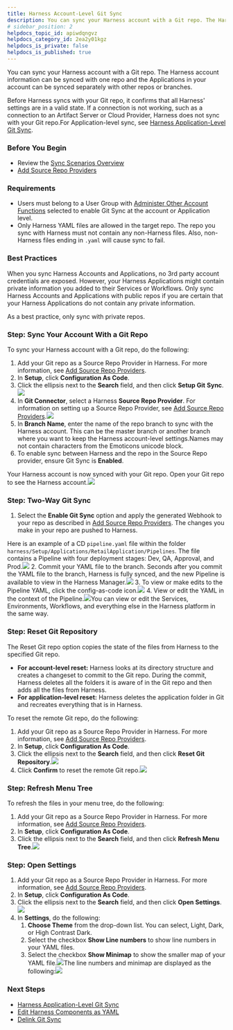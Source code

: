 ```yaml
---
title: Harness Account-Level Git Sync
description: You can sync your Harness account with a Git repo. The Harness account information can be synced with one repo and the Applications in your account can be synced separately with other repos or branch…
# sidebar_position: 2
helpdocs_topic_id: apiwdqngvz
helpdocs_category_id: 2ea2y01kgz
helpdocs_is_private: false
helpdocs_is_published: true
---
```


You can sync your Harness account with a Git repo. The Harness account information can be synced with one repo and the Applications in your account can be synced separately with other repos or branches.

Before Harness syncs with your Git repo, it confirms that all Harness' settings are in a valid state. If a connection is not working, such as a connection to an Artifact Server or Cloud Provider, Harness does not sync with your Git repo.For Application-level sync, see [Harness Application-Level Git Sync](/article/6mr74fm55h-harness-application-level-sync).

### Before You Begin

* Review the [Sync Scenarios Overview](https://docs.harness.io/article/htvzryeqjw-configuration-as-code#sync_scenarios_overview)
* [Add Source Repo Providers](/article/ay9hlwbgwa-add-source-repo-providers)

### Requirements

* Users must belong to a User Group with [Administer Other Account Functions](/article/ven0bvulsj-users-and-permissions) selected to enable Git Sync at the account or Application level.
* Only Harness YAML files are allowed in the target repo. The repo you sync with Harness must not contain any non-Harness files. Also, non-Harness files ending in `.yaml` will cause sync to fail.

### Best Practices

When you sync Harness Accounts and Applications, no 3rd party account credentials are exposed. However, your Harness Applications might contain private information you added to their Services or Workflows. Only sync Harness Accounts and Applications with public repos if you are certain that your Harness Applications do not contain any private information.

As a best practice, only sync with private repos.

### Step: Sync Your Account With a Git Repo

To sync your Harness account with a Git repo, do the following:

1. Add your Git repo as a Source Repo Provider in Harness. For more information, see [Add Source Repo Providers](/article/ay9hlwbgwa-add-source-repo-providers).
2. In **Setup**, click **Configuration As Code**.
3. Click the ellipsis next to the **Search** field, and then click **Setup Git** **Sync**.![](https://files.helpdocs.io/kw8ldg1itf/articles/apiwdqngvz/1594793491125/screenshot-2020-07-15-at-11-41-13-am.png)
4. In **Git Connector**, select a Harness **Source Repo Provider**. For information on setting up a Source Repo Provider, see [Add Source Repo Providers](/article/ay9hlwbgwa-add-source-repo-providers).![](https://files.helpdocs.io/kw8ldg1itf/articles/apiwdqngvz/1594797951867/screenshot-2020-07-15-at-12-55-34-pm.png)
5. In **Branch Name**, enter the name of the repo branch to sync with the Harness account. This can be the master branch or another branch where you want to keep the Harness account-level settings.Names may not contain characters from the Emoticons unicode block.
6. To enable sync between Harness and the repo in the Source Repo provider, ensure Git Sync is **Enabled**.  
  
Your Harness account is now synced with your Git repo. Open your Git repo to see the Harness account.![](https://files.helpdocs.io/kw8ldg1itf/articles/htvzryeqjw/1554222981408/image.png)

### Step: Two-Way Git Sync

1. Select the **Enable Git Sync** option and apply the generated Webhook to your repo as described in [Add Source Repo Providers](/article/ay9hlwbgwa-add-source-repo-providers). The changes you make in your repo are pushed to Harness.  
  
Here is an example of a CD `pipeline.yaml` file within the folder `harness/Setup/Applications/RetailApplication/Pipelines`. The file contains a Pipeline with four deployment stages: Dev, QA, Approval, and Prod.![](https://files.helpdocs.io/articles/htvzryeqjw/1532028628870/gitpipe.jpg)
2. Commit your YAML file to the branch. Seconds after you commit the YAML file to the branch, Harness is fully synced, and the new Pipeline is available to view in the Harness Manager.![](https://files.helpdocs.io/articles/htvzryeqjw/1532028629367/pipe-example.jpg)
3. To view or make edits to the Pipeline YAML, click the config-as-code icon.![](https://files.helpdocs.io/articles/htvzryeqjw/1532028629564/config-ico.png)
4. View or edit the YAML in the context of the Pipeline.![](https://files.helpdocs.io/articles/htvzryeqjw/1532028629790/edit-context.jpg)You can view or edit the Services, Environments, Workflows, and everything else in the Harness platform in the same way.

### Step: Reset Git Repository

The Reset Git repo option copies the state of the files from Harness to the specified Git repo.

* **For account-level reset:** Harness looks at its directory structure and creates a changeset to commit to the Git repo. During the commit, Harness deletes all the folders it is aware of in the Git repo and then adds all the files from Harness.
* **For application-level reset:** Harness deletes the application folder in Git and recreates everything that is in Harness.

To reset the remote Git repo, do the following:

1. Add your Git repo as a Source Repo Provider in Harness. For more information, see [Add Source Repo Providers](/article/ay9hlwbgwa-add-source-repo-providers).
2. In **Setup**, click **Configuration As Code**.
3. Click the ellipsis next to the **Search** field, and then click **Reset Git** **Repository**.![](https://files.helpdocs.io/kw8ldg1itf/articles/apiwdqngvz/1594793491125/screenshot-2020-07-15-at-11-41-13-am.png)
4. Click **Confirm** to reset the remote Git repo.![](https://files.helpdocs.io/kw8ldg1itf/articles/apiwdqngvz/1594894810124/screenshot-2020-07-16-at-3-49-45-pm.png)

### Step: Refresh Menu Tree

To refresh the files in your menu tree, do the following:

1. Add your Git repo as a Source Repo Provider in Harness. For more information, see [Add Source Repo Providers](/article/ay9hlwbgwa-add-source-repo-providers).
2. In **Setup**, click **Configuration As Code**.
3. Click the ellipsis next to the **Search** field, and then click **Refresh Menu Tree**.![](https://files.helpdocs.io/kw8ldg1itf/articles/apiwdqngvz/1594793491125/screenshot-2020-07-15-at-11-41-13-am.png)

### Step: Open Settings

1. Add your Git repo as a Source Repo Provider in Harness. For more information, see [Add Source Repo Providers](/article/ay9hlwbgwa-add-source-repo-providers).
2. In **Setup**, click **Configuration As Code**.
3. Click the ellipsis next to the **Search** field, and then click **Open Settings**.![](https://files.helpdocs.io/kw8ldg1itf/articles/apiwdqngvz/1594793491125/screenshot-2020-07-15-at-11-41-13-am.png)
4. In **Settings**, do the following:
	1. **Choose Theme** from the drop-down list. You can select, Light, Dark, or High Contrast Dark.
	2. Select the checkbox **Show Line numbers** to show line numbers in your YAML files.
	3. Select the checkbox **Show Minimap** to show the smaller map of your YAML file.![](https://files.helpdocs.io/kw8ldg1itf/articles/apiwdqngvz/1594895566856/screenshot-2020-07-16-at-4-01-46-pm.png)The line numbers and minimap are displayed as the following:![](https://files.helpdocs.io/kw8ldg1itf/articles/apiwdqngvz/1594895732257/screenshot-2020-07-16-at-4-04-57-pm.png)

### Next Steps

* [Harness Application-Level Git Sync](/article/6mr74fm55h-harness-application-level-sync)
* [Edit Harness Components as YAML](/article/r5vya3dlt0-edit-the-code-in-harness)
* [Delink Git Sync](/article/r8qvurlqiy-delink-git-sync)

